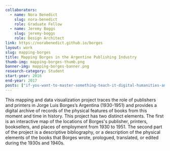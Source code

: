 ```yaml
---
collaborators: 
  - name: Nora Benedict
    slug: nora-benedict
    role: Graduate Fellow
  - name: Jeremy Boggs
    slug: jeremy-boggs
    role: Design Architect
link: https://norabenedict.github.io/borges
layout: work
slug: mapping-borges
title: Mapping Borges in the Argentine Publishing Industry
thumb-img: mapping-borges-thumb.png
banner-img: mapping-borges-banner.png
research-category: Student
start-year: 2016
end-year: 2017
posts: ["if-you-want-to-master-something-teach-it-digital-humanities-and-the-aha-moment"] 
---
```


This mapping and data visualization project traces the role of publishers and printers in Jorge Luis Borges’s Argentina (1930-1951) and provides a digital archive of records of the physical features of books from this moment and time in history. This project has two distinct elements. The first is an interactive map of the locations of Borges's publisher, printers, booksellers, and places of employment from 1930 to 1951. The second part of the project is a descriptive bibliography, or a description of the physical elements of the books that Borges wrote, prologued, translated, or edited during the 1930s and 1940s.